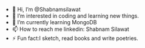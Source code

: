- 👋 Hi, I’m @Shabnamsilawat
- 👀 I’m interested in coding and learning new things.
- 🌱 I’m currently learning MongoDB
- 📫 How to reach me linkedin: Shabnam Silawat
- ⚡ Fun fact:I sketch, read books and write poetries. 

<!---
Shabnamsilawat/Shabnamsilawat is a ✨ special ✨ repository because its `README.md` (this file) appears on your GitHub profile.
You can click the Preview link to take a look at your changes.
--->
